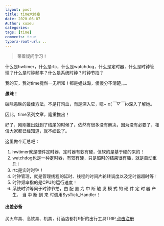 ```yaml
---
layout: post
title: time大终章
date: 2020-06-07
Author: xuxeu
categories: 
tags: [time]
comments: true
typora-root-url: ..
---
```


> 带着疑问学习！

什么是hwtimer，什么是rtc，什么是watchdog，什么是定时器，什么是时钟管理？什么是时钟频率？什么是系统时钟？时钟节拍？

我的天，我对time竟然一无所知！都是姐妹淘，傻傻分不清楚。。。

**愚昧！**

破除愚昧的最佳方法，不是打鸡血，而是深入它，嗯~ o(*￣▽￣*)o深入了解她。

因此，time系列文章，隆重推出！

好了，刚刚推出就到了结尾的时候了，依然有很多没有解决，因为没有必要了，相信大家都已经知道，就不细说了。

这里做个汇总吧：

1. hwtimer就是硬件定时器，定时器有软有硬，但软的是基于硬的来的！
2. watchdog也是一种定时器，有软有硬，只是超时的结果很有趣，就是自动重启！
3. rtc是实时时钟！
4. 时钟管理，就是管理线程的延时、线程的时间片轮转调度以及定时器超时等！
5. 时钟频率指的是CPU的运行速度！
6. 系统时钟等同于时钟节拍，由 配 置 为 中 断 触 发 模 式 的 硬 件 定 时 器 产 生， 当 中 断 到 来 时调用SysTick_Handler！

#### 出差必备

买火车票、高铁票、机票，订酒店都打9折的出行工具TRIP,[点击注册](https://h5.itrip.world/#/register/6tpd1Z)

